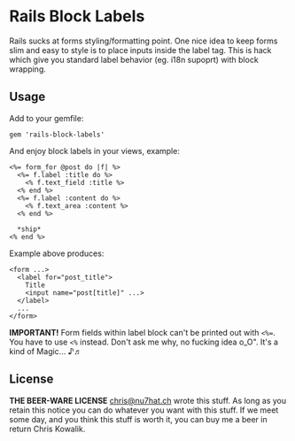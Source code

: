 # Rails Block Labels

Rails sucks at forms styling/formatting point. One nice idea to keep forms slim and easy to style
is to place inputs inside the label tag. This is hack which give you standard label behavior (eg. 
i18n supoprt) with block wrapping.

## Usage

Add to your gemfile:

    gem 'rails-block-labels'
	
And enjoy block labels in your views, example:

    <%= form_for @post do |f| %>
	  <%= f.label :title do %>
	    <% f.text_field :title %>
      <% end %>
	  <%= f.label :content do %>
	    <% f.text_area :content %>
	  <% end %>
	  
	  *ship*
	<% end %>
	
Example above produces:

    <form ...>
	  <label for="post_title">
	    Title
		<input name="post[title]" ...>
	  </label>
	  ...
	</form>

**IMPORTANT!** Form fields within label block can't be printed out with `<%=`. You have to use `<%` instead.
Don't ask me why, no fucking idea o_O". It's a kind of Magic... ♪♬

## License

**THE BEER-WARE LICENSE**
<chris@nu7hat.ch> wrote this stuff. As long as you retain this notice you
can do whatever you want with this stuff. If we meet some day, and you think
this stuff is worth it, you can buy me a beer in return Chris Kowalik.
